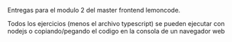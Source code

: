 Entregas para el modulo 2 del master frontend lemoncode.

Todos los ejercicios (menos el archivo typescript) se pueden ejecutar con nodejs o copiando/pegando el codigo en la consola de un navegador web
